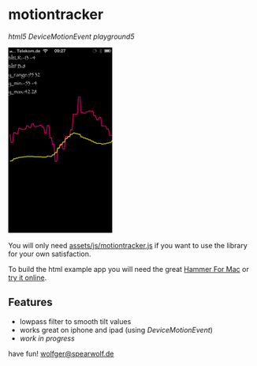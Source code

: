 motiontracker
=============

_html5 DeviceMotionEvent playground5_

![iphone screenshot](screenshot.png)

You will only need
[assets/js/motiontracker.js](https://github.com/spearwolf/motiontracker/blob/master/assets/js/motiontracker.js)
if you want to use the library for your own satisfaction.

To build the html example app you will need the great [Hammer For Mac](http://hammerformac.com/)
or [try it online](http://dunkelmagie.info/mt/).


Features
--------

- lowpass filter to smooth tilt values
- works great on iphone and ipad (using _DeviceMotionEvent_)
- _work in progress_


have fun!
wolfger@spearwolf.de



